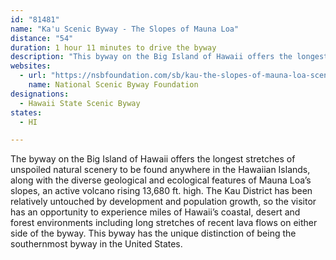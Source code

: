 ```yaml
---
id: "81481"
name: "Ka'u Scenic Byway - The Slopes of Mauna Loa"
distance: "54"
duration: 1 hour 11 minutes to drive the byway
description: "This byway on the Big Island of Hawaii offers the longest stretches of unspoiled natural scenery to be found anywhere in the Hawaiian Islands, along with the diverse geological and ecological features of Mauna Loa’s slopes, an active volcano rising 13,680 ft. high."
websites:
  - url: "https://nsbfoundation.com/sb/kau-the-slopes-of-mauna-loa-scenic-byway/"
    name: National Scenic Byway Foundation
designations:
  - Hawaii State Scenic Byway
states:
  - HI

---
```


The byway on the Big Island of Hawaii offers the longest stretches of unspoiled natural scenery to be found anywhere in the Hawaiian Islands, along with the diverse geological and ecological features of Mauna Loa’s slopes, an active volcano rising 13,680 ft. high. The Kau District has been relatively untouched by development and population growth, so the visitor has an opportunity to experience miles of Hawaii’s coastal, desert and forest environments including long stretches of recent lava flows on either side of the byway. This byway has the unique distinction of being the southernmost byway in the United States.
